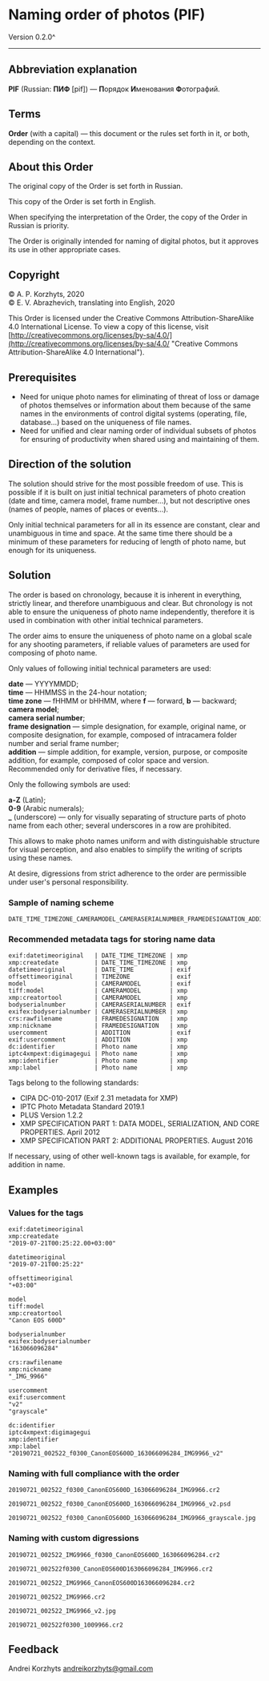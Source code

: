 # Naming order of photos (PIF)

Version 0.2.0^

***

## Abbreviation explanation

**PIF** (Russian: **ПИФ** [pif]) — **П**орядок **И**менования **Ф**отографий.

## Terms

**Order** (with a capital) — this document or the rules set forth in it, or both, depending on the context.

## About this Order

The original copy of the Order is set forth in Russian.

This copy of the Order is set forth in English.

When specifying the interpretation of the Order, the copy of the Order in Russian is priority.

The Order is originally intended for naming of digital photos, but it approves its use in other appropriate cases.

## Copyright

© A. P. Korzhyts, 2020  
© E. V. Abrazhevich, translating into English, 2020  

This Order is licensed under the Creative Commons Attribution-ShareAlike 4.0 International License. To view a copy of this license, visit [http://creativecommons.org/licenses/by-sa/4.0/](http://creativecommons.org/licenses/by-sa/4.0/ "Creative Commons Attribution-ShareAlike 4.0 International").

## Prerequisites

- Need for unique photo names for eliminating of threat of loss or damage of photos themselves or information about them because of the same names in the environments of control digital systems (operating, file, database…) based on the uniqueness of file names.
- Need for unified and clear naming order of individual subsets of photos for ensuring of productivity when shared using and maintaining of them.

## Direction of the solution

The solution should strive for the most possible freedom of use. This is possible if it is built on just initial technical parameters of photo creation (date and time, camera model, frame number…), but not descriptive ones (names of people, names of places or events…).

Only initial technical parameters for all in its essence are constant, clear and unambiguous in time and space. At the same time there should be a minimum of these parameters for reducing of length of photo name, but enough for its uniqueness.

## Solution

The order is based on chronology, because it is inherent in everything, strictly linear, and therefore unambiguous and clear. But chronology is not able to ensure the uniqueness of photo name independently, therefore it is used in combination with other initial technical parameters.

The order aims to ensure the uniqueness of photo name on a global scale for any shooting parameters, if reliable values of parameters are used for composing of photo name.

Only values of following initial technical parameters are used:

**date** — YYYYMMDD;  
**time** — HHMMSS in the 24-hour notation;  
**time zone** — fHHMM or bHHMM, where **f** — forward, **b** — backward;  
**camera model**;  
**camera serial number**;  
**frame designation** — simple designation, for example, original name, or composite designation, for example, composed of intracamera folder number and serial frame number;  
**addition** — simple addition, for example, version, purpose, or composite addition, for example, composed of color space and version. Recommended only for derivative files, if necessary.
  
Only the following symbols are used:

**a-Z** (Latin);  
**0-9** (Arabic numerals);  
**_** (underscore) — only for visually separating of structure parts of photo name from each other; several underscores in a row are prohibited.

This allows to make photo names uniform and with distinguishable structure for visual perception, and also enables to simplify the writing of scripts using these names.

At desire, digressions from strict adherence to the order are permissible under user's personal responsibility.

### Sample of naming scheme

```
DATE_TIME_TIMEZONE_CAMERAMODEL_CAMERASERIALNUMBER_FRAMEDESIGNATION_ADDITION.EXTENSION
```

### Recommended metadata tags for storing name data

```
exif:datetimeoriginal   | DATE_TIME_TIMEZONE | xmp
xmp:createdate          | DATE_TIME_TIMEZONE | xmp
datetimeoriginal        | DATE_TIME          | exif
offsettimeoriginal      | TIMEZONE           | exif
model                   | CAMERAMODEL        | exif
tiff:model              | CAMERAMODEL        | xmp
xmp:creatortool         | CAMERAMODEL        | xmp
bodyserialnumber        | CAMERASERIALNUMBER | exif
exifex:bodyserialnumber | CAMERASERIALNUMBER | xmp
crs:rawfilename         | FRAMEDESIGNATION   | xmp
xmp:nickname            | FRAMEDESIGNATION   | xmp
usercomment             | ADDITION           | exif
exif:usercomment        | ADDITION           | xmp
dc:identifier           | Photo name         | xmp
iptc4xmpext:digimagegui | Photo name         | xmp
xmp:identifier          | Photo name         | xmp
xmp:label               | Photo name         | xmp
```

Tags belong to the following standards:

- CIPA DC-010-2017 (Exif 2.31 metadata for XMP)
- IPTC Photo Metadata Standard 2019.1
- PLUS Version 1.2.2
- XMP SPECIFICATION PART 1: DATA MODEL, SERIALIZATION, AND CORE PROPERTIES. April 2012
- XMP SPECIFICATION PART 2: ADDITIONAL PROPERTIES. August 2016

If necessary, using of other well-known tags is available, for example, for addition in name.

## Examples

### Values for the tags

```
exif:datetimeoriginal
xmp:createdate
"2019-07-21T00:25:22.00+03:00"

datetimeoriginal
"2019-07-21T00:25:22"

offsettimeoriginal
"+03:00"

model
tiff:model
xmp:creatortool
"Canon EOS 600D"

bodyserialnumber
exifex:bodyserialnumber
"163066096284"

crs:rawfilename
xmp:nickname
"_IMG_9966"

usercomment
exif:usercomment
"v2"
"grayscale"

dc:identifier
iptc4xmpext:digimagegui
xmp:identifier
xmp:label
"20190721_002522_f0300_CanonEOS600D_163066096284_IMG9966_v2"
```

### Naming with full compliance with the order

```
20190721_002522_f0300_CanonEOS600D_163066096284_IMG9966.cr2

20190721_002522_f0300_CanonEOS600D_163066096284_IMG9966_v2.psd

20190721_002522_f0300_CanonEOS600D_163066096284_IMG9966_grayscale.jpg
```

### Naming with custom digressions

```
20190721_002522_IMG9966_f0300_CanonEOS600D_163066096284.cr2

20190721_002522f0300_CanonEOS600D163066096284_IMG9966.cr2

20190721_002522_IMG9966_CanonEOS600D163066096284.cr2

20190721_002522_IMG9966.cr2

20190721_002522_IMG9966_v2.jpg

20190721_002522f0300_1009966.cr2
```

## Feedback

Andrei Korzhyts
andreikorzhyts@gmail.com